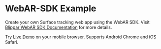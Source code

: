 # WebAR-SDK Example

Create your own Surface tracking web app using the WebAR SDK. Visit [Blippar WebAR SDK Documentation](https://support.blippar.com/hc/en-us/categories/4407844755347-Blippar-WebAR-SDK-Documentation-) for more details.

Try [Live Demo](https://webar-sdk.blippar.com/v1.0.5-beta/example/index.html "WebAR-sdk Example Live Demo") on your mobile browser. Supports Android Chrome and iOS Safari.
